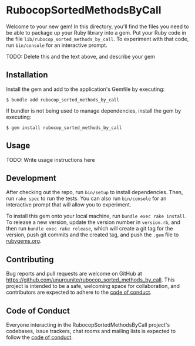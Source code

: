 # RubocopSortedMethodsByCall

Welcome to your new gem! In this directory, you'll find the files you need to be able to package up your Ruby library into a gem. Put your Ruby code in the file `lib/rubocop_sorted_methods_by_call`. To experiment with that code, run `bin/console` for an interactive prompt.

TODO: Delete this and the text above, and describe your gem

## Installation

Install the gem and add to the application's Gemfile by executing:

    $ bundle add rubocop_sorted_methods_by_call

If bundler is not being used to manage dependencies, install the gem by executing:

    $ gem install rubocop_sorted_methods_by_call

## Usage

TODO: Write usage instructions here

## Development

After checking out the repo, run `bin/setup` to install dependencies. Then, run `rake spec` to run the tests. You can also run `bin/console` for an interactive prompt that will allow you to experiment.

To install this gem onto your local machine, run `bundle exec rake install`. To release a new version, update the version number in `version.rb`, and then run `bundle exec rake release`, which will create a git tag for the version, push git commits and the created tag, and push the `.gem` file to [rubygems.org](https://rubygems.org).

## Contributing

Bug reports and pull requests are welcome on GitHub at https://github.com/unurgunite/rubocop_sorted_methods_by_call. This project is intended to be a safe, welcoming space for collaboration, and contributors are expected to adhere to the [code of conduct](https://github.com/unurgunite/rubocop_sorted_methods_by_call/blob/master/CODE_OF_CONDUCT.md).

## Code of Conduct

Everyone interacting in the RubocopSortedMethodsByCall project's codebases, issue trackers, chat rooms and mailing lists is expected to follow the [code of conduct](https://github.com/unurgunite/rubocop_sorted_methods_by_call/blob/master/CODE_OF_CONDUCT.md).
